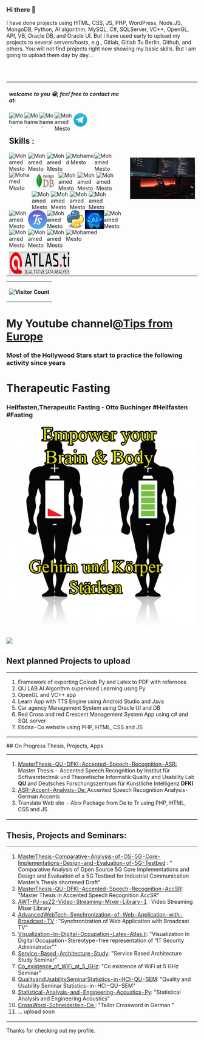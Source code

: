 ### Hi there 👋
I have done projects using HTML, CSS, JS, PHP, WordPress, Node.JS, MongoDB, Python, AI algorithm, MySQL, C#, SQLServer, VC++, OpenGL, API, VB, Oracle DB, and Oracle UI. But I have used early to upload my projects to several servers/hosts, e.g., Gitlab, Gitlab Tu Berlin,  Github, and others. You will not find projects right now showing my basic skills. But I am going to upload them day by day...
<table border=0>
  <tr border=0> 
    <td border=0>
<h5> welcome to you 😀, feel free to contact me at:</h5>
	 <a href='https://www.linkedin.com/in/mohamedmesto/'>
 <img align="left"  alt="Mohamed Mesto | LinkedIn" width="40px" height='40px' src="https://pngimg.com/uploads/linkedIn/linkedIn_PNG6.png" /> </a> 
<a href='https://www.xing.com/profile/Mohamed_Mesto2/cv'> <img align="left"  alt="Mohamed Mesto | Xing" width="40px" height='40px' src="https://icons.iconarchive.com/icons/limav/flat-gradient-social/96/Xing-icon.png" /> 
 </a>  <a href='https://www.youtube.com/channel/UCK0zBlOQ37vPcGxlWDIAYOA'><img align="left"  alt="Mohamed Mesto | Youtube" width="40px" height='40px' src="https://encrypted-tbn0.gstatic.com/images?q=tbn:ANd9GcQ3EJrai0f5YyC25qZ8qkPJkjnjmegAsYxOcw&usqp=CAU" /> </a> 
  <a href='https://mail.google.com/mail/u/0/?view=cm&fs=1&tf=1&source=mailto&su=subject+message&to=mohamedmesto111@gmail.com'>
 <img align="left"  alt="Mohamed Mesto | Youtube" width="48px" height='48px' src="https://icons.iconarchive.com/icons/carlosjj/google-jfk/128/googlemail-icon.png"/>
      </a>   	    <a href='https://t.me/IngMoMst'>  <img align="left"  alt="Mohamed Mesto | Telegram" width="40px" height='40px' src="https://github.com/MohamedMesto/MohamedMesto/blob/main/Images/telegram-icon.png"/>      </a> 
 </br>             
</br>   
<h2 font-color='red'>Skills : </h2>
 <img align="left"  alt="Mohamed Mesto" width="50px" height='50px' src="https://i.imgur.com/h6aqmdr.png" />
<img align="left"  alt="Mohamed Mesto" width="50px" height='50px' src="https://i.imgur.com/paxvoXx.png" />
<img align="left"  alt="Mohamed Mesto" width="50px" height='50px' src="https://i.imgur.com/FSBocCs.png" />
 <img align="left"  alt="Mohamed Mesto" width="75px" height='50px' src="https://www.nicepng.com/png/full/34-345908_html-css-icon-png.png" /> 
<img align="left"  alt="Mohamed Mesto" width="50px" height='50px' src="https://i.imgur.com/JZmC3LO.png" />
<img align="left"  alt="Mohamed Mesto" width="60px" height='60px' src="https://i.imgur.com/3xTEkgK.png" />
<img align="left"  alt="Mohamed Mesto" width="70px" height='50px' src="Images/Mongodb2.png"/>
<br/> 
<br/>             
<br/>
<img align="left"  alt="Mohamed Mesto" width="50px" height='50px' src="https://i.imgur.com/AnQOB3J.png" />
<img align="left"  alt="Mohamed Mesto" width="50px" height='50px' src="https://www.tomsquest.com/img/posts/2018-10-02-better-npm-ing/npm_logo.png"/>
<img align="left"  alt="Mohamed Mesto" width="50px" height='50px' src="https://www.codeplusinfo.com/wp-content/uploads/2020/02/react-native-logo-e1581157043920.png" />
<img align="left"  alt="Mohamed Mesto" width="50px" height='50px' src="https://i.imgur.com/6zcZb8U.png" />
<img align="left"  alt="Mohamed Mesto" width="50px" height='50px' src="https://icons.iconarchive.com/icons/graphics-vibe/developer/256/wordpress-icon.png" />    
<img align="left"  alt="Mohamed Mesto" width="50px" height='50px' src="https://www.pawprint.net/images/news/1-4fac83467069c.png" />
<img align="left"  alt="Mohamed Mesto" width="50px" height='50px' src="https://i.pinimg.com/600x315/84/9b/2d/849b2d319488d6df76e3b46c7fb39fb8.jpg"/>	    
  <img align="left"  alt="Mohamed Mesto"  width="50px" height='50px' src="https://www.iconshock.com/image/Vista/3d_graphics/opengl" /> 
<img align="left"  alt="Mohamed Mesto" width="50px" height='50px' src="Images/Ts.png" />
<img align="left"  alt="Mohamed Mesto" width="50px" height='50px' src="https://d2eip9sf3oo6c2.cloudfront.net/playlists/square_covers/000/432/674/square_480/egghead-practical-git-course.png" />
<img align="left"  alt="Mohamed Mesto" width="50px" height='50px' src="Images/Py.png" />
<!-- <img align="left"  alt="Mohamed Mesto" width="50px" height='50px' src="https://img.freepik.com/free-vector/artificial-intelligence-concept-circuit-board-background-with-ai-logo-illustration_257312-1368.jpg?w=2000" />-->
    <img align="left"  alt="Mohamed Mesto" width="50px" height='50px' src="https://github.com/MohamedMesto/MohamedMesto/blob/main/Images/AI.png" />
 <img align="left"  alt='Mohamed Mesto'  width="50px" height='50px' src="https://icon-library.com/images/vb-net-icon/vb-net-icon-2.jpg"  />
    <img align="left"  alt="Mohamed Mesto" width="50px" height='50px' src="http://clipart-library.com/data_images/560021.jpg"/>
 <img align="left"  alt='Mohamed Mesto'  width="50px" height='50px' src="https://icon-library.com/images/vb-net-icon/vb-net-icon-0.jpg"/>
    <img align="left"  alt='Mohamed Mesto'  width="50px" height='60px' src="https://www.tectrain.at/uploads/herstellerkat_oracle.png"/>
    <img align="left"  alt="Mohamed Mesto" width="100px" height='60px' src="https://mpng.subpng.com/20180625/vaa/kisspng-android-studio-mobile-app-development-studio-logo-5b30df8d235306.2910428315299296131447.jpg"/>
<img align="left"  alt="Mohamed Mesto" width="160px" height='60px' src="Images/AtlasTi.png"/>
    </td>
     <td border=0>
      <img src='https://github.com/MohamedMesto/MohamedMesto/blob/main/Images/MMM2050Profile.png'/ width=800 hight= 400>
      </td>
    </tr>  
</br>       
</br>
<table style="width:100%">
  <tr>
    <th align="center">
	    
![Visitor Count](https://profile-counter.glitch.me/MohamedMesto/count.svg)
</th> 
  </tr>
</table>
<h1>My Youtube channel<a href="https://www.youtube.com/c/TippsausEuropa">@Tips from Europe</a> 
<h3>Most of the Hollywood Stars start to practice the following activity since years</h3><h1>Therapeutic Fasting</font></h1>
<h3>Heilfasten,Therapeutic Fasting - Otto Buchinger #Heilfasten #Fasting</h3>

[![Tips From Europe](https://github.com/MohamedMesto/MohamedMesto/blob/main/Images/heilfasten_profile.png)](https://www.youtube.com/watch?v=b122ta41eqY&t=67s)


![](https://skyline.github.com/mohamedmesto/2022)


## Next planned Projects to upload
<table>
<td> 
<ol>
<li> Framework of exporting Coloab  Py and Latex to PDF with refernces</li>
<li> QU LAB AI Algorithm supervised Learning using Py</li>
<li> OpenGL and VC++ app</li>
<li> Learn App with TTS Engine using Android Studio and Java</li>
<li> Car agency Management System using Oracle UI and DB</li>
<li> Red Cross and red Crescent Management System App using c# and SQL server</li>
<li> Ebdaa-Co website using PHP, HTML, CSS and JS </li>
</ol>
</td>
</table>
## On Progress Thesis, Projects, Apps
<table>
<td> 
<ol>
<li><a href="https://github.com/MohamedMesto/MasterThesis-QU-DFKI-comparison-in-between-Emformer">MasterThesis-QU-DFKI-Accented-Speech-Recognition-ASR: </a>Master Thesis - Accented Speech Recognition by Institut für Softwaretechnik und Theoretische Informatik
Quality and Usability Lab <b>QU</b> and Deutsches Forschungszentrum für Künstliche Intelligenz <b>DFKI</b></li>
 <li><a href="https://github.com/MohamedMesto/ASR-Accent-Analysis-De">ASR-Accent-Analysis-De: </a>Accented Speech Recognition Analysis- German Accents</li>
<li>Translate Web site - Abix Package from De to Tr using PHP, HTML, CSS and JS</li>
</ol>
</td>	 
</table>

## Thesis, Projects and Seminars:
<table>
<td>
<ol>
<li><a href="https://github.com/MohamedMesto/MasterThesis-Comparative-Analysis-of-OS-5G-Core-Implementations-Design-and-Evaluation-of-5G-Testbed">MasterThesis-Comparative-Analysis-of-OS-5G-Core-Implementations-Design-and-Evaluation-of-5G-Testbed</a> : " Comparative Analysis of Open Source 5G Core Implementations and Design and Evaluation of a 5G Testbed for Industrial Communication Master’s Thesis shortened Draft"</li>

<li><a href="https://github.com/MohamedMesto/MasterThesis-QU-DFKI-Accented-Speech-Recognition-ASR"> MasterThesis-QU-DFKI-Accented-Speech-Recognition-AccSR</a>: "Master Thesis in Accented Speech Recognition AccSR"</li>
<li><a href="https://github.com/MohamedMesto/AWT-PJ-ss22-Video-Streaming-Mixer-Library-1">
AWT-PJ-ss22-Video-Streaming-Mixer-Library-1</a> : Video Streaming Mixer Library</li>
<li><a href="https://github.com/MohamedMesto/AdvancedWebTech-Synchronization-of-Web-Application-with-Broadcast-TV">AdvancedWebTech-Synchronization-of-Web-Application-with-Broadcast-TV</a> : "Synchronization of Web Application with Broadcast TV"</li>
<li><a href="https://github.com/MohamedMesto/Visualization-In-Digital-Occupation-Latex-Atlas.ti">Visualization-In-Digital-Occupation-Latex-Atlas.ti</a>: "Visualization In Digital Occupation-Stereotype-free representation of “IT Security Administrator""</li>
<li><a href="https://github.com/MohamedMesto/Service-Based-Architecture-Study">Service-Based-Architecture-Study</a>: "Service Based Architecture Study Seminar"</li>
<li><a href="https://github.com/MohamedMesto/Co_existence_of_WiFi_at_5_GHz">Co_existence_of_WiFi_at_5_GHz</a>: "Co existence of WiFi at 5 GHz Seminar"</li>		
<li><a href="https://github.com/MohamedMesto/QualityandUsabilitySeminarStatistics-in-HCI-QU-SEM">QualityandUsabilitySeminarStatistics-in-HCI-QU-SEM</a>: "Quality and Usability Seminar Statistics-in-HCI-QU-SEM"</li>	
<li><a href="https://github.com/MohamedMesto/Statistical-Analysis-and-Engineering-Acoustics-Py"> Statistical-Analysis-and-Engineering-Acoustics-Py</a>: "Statistical Analysis and Engineering Acoustics"</li>
<li><a href="https://github.com/MohamedMesto/CrossWord-Schneiderlein-De">CrossWord-Schneiderlein-De </a>: "Tailor Crossword in German "</li>
<li> ... upload soon</li>
</ol>

</td>
</table>
Thanks for checking out my profile.
